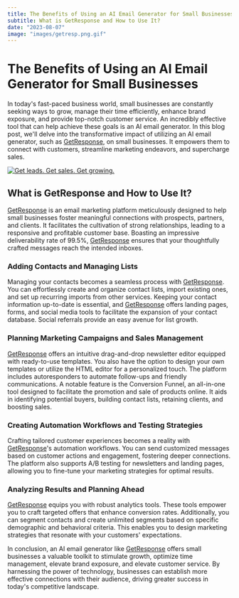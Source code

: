 ```yaml
---
title: The Benefits of Using an AI Email Generator for Small Businesses
subtitle: What is GetResponse and How to Use It?
date: "2023-08-07"
image: "images/getresp.png.gif"
---
```


# The Benefits of Using an AI Email Generator for Small Businesses

In today's fast-paced business world, small businesses are constantly seeking ways to grow, manage their time efficiently, enhance brand exposure, and provide top-notch customer service. An incredibly effective tool that can help achieve these goals is an AI email generator. In this blog post, we'll delve into the transformative impact of utilizing an AI email generator, such as [GetResponse](https://www.getresponse.com?a=QfrfcFYXrW&c=aiboosted), on small businesses. It empowers them to connect with customers, streamline marketing endeavors, and supercharge sales.

<a href="https://griap.link/resources/hit/1467/QfrfcFYXrW"><img src="https://griap.link/resources/view/1467/QfrfcFYXrW" alt="Get leads. Get sales. Get growing."/></a>

## What is GetResponse and How to Use It?

[GetResponse](https://www.getresponse.com?a=QfrfcFYXrW&c=aiboosted) is an email marketing platform meticulously designed to help small businesses foster meaningful connections with prospects, partners, and clients. It facilitates the cultivation of strong relationships, leading to a responsive and profitable customer base. Boasting an impressive deliverability rate of 99.5%, [GetResponse](https://www.getresponse.com?a=QfrfcFYXrW&c=aiboosted) ensures that your thoughtfully crafted messages reach the intended inboxes.

### Adding Contacts and Managing Lists

Managing your contacts becomes a seamless process with [GetResponse](https://www.getresponse.com?a=QfrfcFYXrW&c=aiboosted). You can effortlessly create and organize contact lists, import existing ones, and set up recurring imports from other services. Keeping your contact information up-to-date is essential, and [GetResponse](https://www.getresponse.com?a=QfrfcFYXrW&c=aiboosted) offers landing pages, forms, and social media tools to facilitate the expansion of your contact database. Social referrals provide an easy avenue for list growth.

### Planning Marketing Campaigns and Sales Management

[GetResponse](https://www.getresponse.com?a=QfrfcFYXrW&c=aiboosted) offers an intuitive drag-and-drop newsletter editor equipped with ready-to-use templates. You also have the option to design your own templates or utilize the HTML editor for a personalized touch. The platform includes autoresponders to automate follow-ups and friendly communications. A notable feature is the Conversion Funnel, an all-in-one tool designed to facilitate the promotion and sale of products online. It aids in identifying potential buyers, building contact lists, retaining clients, and boosting sales.

### Creating Automation Workflows and Testing Strategies

Crafting tailored customer experiences becomes a reality with [GetResponse](https://www.getresponse.com?a=QfrfcFYXrW&c=aiboosted)'s automation workflows. You can send customized messages based on customer actions and engagement, fostering deeper connections. The platform also supports A/B testing for newsletters and landing pages, allowing you to fine-tune your marketing strategies for optimal results.

### Analyzing Results and Planning Ahead

[GetResponse](https://www.getresponse.com?a=QfrfcFYXrW&c=aiboosted) equips you with robust analytics tools. These tools empower you to craft targeted offers that enhance conversion rates. Additionally, you can segment contacts and create unlimited segments based on specific demographic and behavioral criteria. This enables you to design marketing strategies that resonate with your customers' expectations.

In conclusion, an AI email generator like [GetResponse](https://www.getresponse.com?a=QfrfcFYXrW&c=aiboosted) offers small businesses a valuable toolkit to stimulate growth, optimize time management, elevate brand exposure, and elevate customer service. By harnessing the power of technology, businesses can establish more effective connections with their audience, driving greater success in today's competitive landscape.
